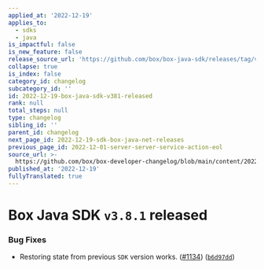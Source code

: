 ```yaml
---
applied_at: '2022-12-19'
applies_to:
  - sdks
  - java
is_impactful: false
is_new_feature: false
release_source_url: 'https://github.com/box/box-java-sdk/releases/tag/v3.8.1'
collapse: true
is_index: false
category_id: changelog
subcategory_id: ''
id: 2022-12-19-box-java-sdk-v381-released
rank: null
total_steps: null
type: changelog
sibling_id: ''
parent_id: changelog
next_page_id: 2022-12-19-sdk-box-java-net-releases
previous_page_id: 2022-12-01-server-server-service-action-eol
source_url: >-
  https://github.com/box/box-developer-changelog/blob/main/content/2022/12-19-box-java-sdk-v381-released.md
published_at: '2022-12-19'
fullyTranslated: true
---
```

# Box Java SDK `v3.8.1` released

### Bug Fixes

* Restoring state from previous `SDK` version works. ([#1134][1]) ([`b6d97dd`][2])

[1]: https://github.com/box/box-java-sdk/issues/1134

[2]: https://github.com/box/box-java-sdk/commit/b6d97dd5b0cc91eb2e4c922ff217e0878e0f63ec
